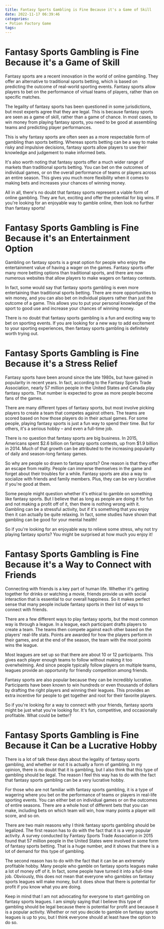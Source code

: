 ```yaml
---
title: Fantasy Sports Gambling is Fine Because it's a Game of Skill
date: 2022-11-17 06:39:46
categories:
- Potion Factory Game
tags:
---
```



#  Fantasy Sports Gambling is Fine Because it's a Game of Skill

Fantasy sports are a recent innovation in the world of online gambling. They offer an alternative to traditional sports betting, which is based on predicting the outcome of real-world sporting events. Fantasy sports allow players to bet on the performance of virtual teams of players, rather than on specific matches.

The legality of fantasy sports has been questioned in some jurisdictions, but most experts agree that they are legal. This is because fantasy sports are seen as a game of skill, rather than a game of chance. In most cases, to win money from playing fantasy sports, you need to be good at assembling teams and predicting player performances.

This is why fantasy sports are often seen as a more respectable form of gambling than sports betting. Whereas sports betting can be a way to make risky and impulsive decisions, fantasy sports allow players to use their knowledge and judgement to make informed bets.

It's also worth noting that fantasy sports offer a much wider range of markets than traditional sports betting. You can bet on the outcomes of individual games, or on the overall performance of teams or players across an entire season. This gives you much more flexibility when it comes to making bets and increases your chances of winning money.

All in all, there's no doubt that fantasy sports represent a viable form of online gambling. They are fun, exciting and offer the potential for big wins. If you're looking for an enjoyable way to gamble online, then look no further than fantasy sports!

#  Fantasy Sports Gambling is Fine Because it's an Entertainment Option

Gambling on fantasy sports is a great option for people who enjoy the entertainment value of having a wager on the games. Fantasy sports offer many more betting options than traditional sports, and there are now numerous websites that allow players to make wagers on fantasy contests.

In fact, some would say that fantasy sports gambling is even more entertaining than traditional sports betting. There are more opportunities to win money, and you can also bet on individual players rather than just the outcome of a game. This allows you to put your personal knowledge of the sport to good use and increase your chances of winning money.

There is no doubt that fantasy sports gambling is a fun and exciting way to bet on sporting events. If you are looking for a new way to add excitement to your sporting experiences, then fantasy sports gambling is definitely worth trying out.

#  Fantasy Sports Gambling is Fine Because it's a Stress Relief

Fantasy sports have been around since the late 1980s, but have gained in popularity in recent years. In fact, according to the Fantasy Sports Trade Association, nearly 57 million people in the United States and Canada play fantasy sports. That number is expected to grow as more people become fans of the games.

There are many different types of fantasy sports, but most involve picking players to create a team that competes against others. The teams are scored based on how those players do in their actual games. For some people, playing fantasy sports is just a fun way to spend their time. But for others, it's a serious hobby – and even a full-time job.

There is no question that fantasy sports are big business. In 2015, Americans spent $2.6 billion on fantasy sports contests, up from $1.9 billion in 2014. Much of that growth can be attributed to the increasing popularity of daily and season-long fantasy games.

So why are people so drawn to fantasy sports? One reason is that they offer an escape from reality. People can immerse themselves in the game and forget about their troubles for a while. Fantasy sports are also a way to socialize with friends and family members. Plus, they can be very lucrative if you're good at them.

Some people might question whether it's ethical to gamble on something like fantasy sports. But I believe that as long as people are doing it for fun and not making a profit off of it, then there is nothing wrong with it. Gambling can be a stressful activity, but if it's something that you enjoy then it can actually be quite relaxing. In fact, some studies have shown that gambling can be good for your mental health!

So if you're looking for an enjoyable way to relieve some stress, why not try playing fantasy sports? You might be surprised at how much you enjoy it!

#  Fantasy Sports Gambling is Fine Because it's a Way to Connect with Friends

Connecting with friends is a key part of human life. Whether it's getting together for drinks or watching a movie, friends provide us with social interaction that is essential to our overall happiness. So it makes perfect sense that many people include fantasy sports in their list of ways to connect with friends.

There are a few different ways to play fantasy sports, but the most common way is through a league. In a league, each participant drafts players to create a team. The teams then compete against each other based on the players' real-life stats. Points are awarded for how the players perform in their games, and at the end of the season, the team with the most points wins the league.

Most leagues are set up so that there are about 10 or 12 participants. This gives each player enough teams to follow without making it too overwhelming. And since people typically follow players on multiple teams, leagues provide an opportunity for friendly competition among friends.

Fantasy sports are also popular because they can be incredibly lucrative. Participants have been known to win hundreds or even thousands of dollars by drafting the right players and winning their leagues. This provides an extra incentive for people to get together and root for their favorite players.

So if you're looking for a way to connect with your friends, fantasy sports might be just what you're looking for. It's fun, competitive, and occasionally profitable. What could be better?

#  Fantasy Sports Gambling is Fine Because it Can be a Lucrative Hobby

There is a lot of talk these days about the legality of fantasy sports gambling, and whether or not it is actually a form of gambling. In my opinion, there is no doubt that it is gambling, but I also think that this type of gambling should be legal. The reason I feel this way has to do with the fact that fantasy sports gambling can be a very lucrative hobby.

For those who are not familiar with fantasy sports gambling, it is a type of wagering where you bet on the performance of teams or players in real-life sporting events. You can either bet on individual games or on the outcomes of entire seasons. There are a whole host of different bets that you can make, including bets on which team will win, how many points a player will score, and so on.

There are two main reasons why I think fantasy sports gambling should be legalized. The first reason has to do with the fact that it is a very popular activity. A survey conducted by Fantasy Sports Trade Association in 2015 found that 57 million people in the United States were involved in some form of fantasy sports betting. That is a huge number, and it shows that there is a lot of demand for this type of gambling.

The second reason has to do with the fact that it can be an extremely profitable hobby. Many people who gamble on fantasy sports leagues make a lot of money off of it. In fact, some people have turned it into a full-time job. Obviously, this does not mean that everyone who gambles on fantasy sports leagues will make money, but it does show that there is potential for profit if you know what you are doing.

Keep in mind that I am not advocating for everyone to start gambling on fantasy sports leagues. I am simply saying that I believe this type of gambling should be legal because there is potential for profit and because it is a popular activity. Whether or not you decide to gamble on fantasy sports leagues is up to you, but I think everyone should at least have the option to do so.